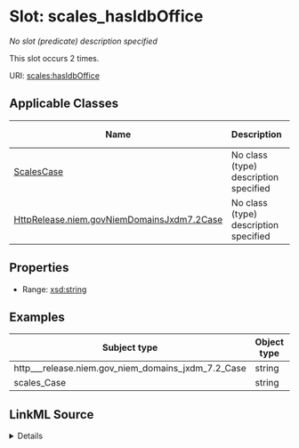 

# Slot: scales_hasIdbOffice


_No slot (predicate) description specified_






This slot occurs 2 times.


URI: [scales:hasIdbOffice](http://schemas.scales-okn.org/rdf/scales#hasIdbOffice)



<!-- no inheritance hierarchy -->





## Applicable Classes

| Name | Description | Modifies Slot |
| --- | --- | --- |
| [ScalesCase](../classes/ScalesCase.md) | No class (type) description specified |  yes  |
| [HttpRelease.niem.govNiemDomainsJxdm7.2Case](../classes/HttpRelease.niem.govNiemDomainsJxdm7.2Case.md) | No class (type) description specified |  yes  |







## Properties

* Range: [xsd:string](http://www.w3.org/2001/XMLSchema#string)






## Examples

| Subject type | Object type | Example subject | Example object | Occurrences |
| --- | --- | --- | --- | --- |
| http___release.niem.gov_niem_domains_jxdm_7.2_Case | string | scales:/CaseCivil | 3 | 2 |
| scales_Case | string | scales:/CaseCivil | 3 | 2 |




## LinkML Source

<details>

```yaml
name: scales_hasIdbOffice
annotations:
  count:
    tag: count
    value: 2
description: No slot (predicate) description specified
examples:
- object:
    example_object: '3'
    example_object_type: string
    example_predicate: scales:hasIdbOffice
    example_subject: scales:/CaseCivil
    example_subject_type: http___release.niem.gov_niem_domains_jxdm_7.2_Case
- object:
    example_object: '3'
    example_object_type: string
    example_predicate: scales:hasIdbOffice
    example_subject: scales:/CaseCivil
    example_subject_type: scales_Case
from_schema: scales-kg
rank: 1000
slot_uri: scales:hasIdbOffice
alias: scales_hasIdbOffice
domain_of:
- http___release.niem.gov_niem_domains_jxdm_7.2_Case
- scales_Case
range: string

```
</details>